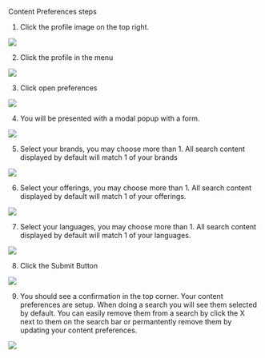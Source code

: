 Content Preferences steps

1.  Click the profile image on the top right.

![](Images/Screen%20Shot%202022-08-30%20at%2010.13.39%20AM.png)



2.  Click the profile in the menu

![](Images/Screen%20Shot%202022-08-30%20at%2010.13.46%20AM.png)
 


3.  Click open preferences

![](Images/Screen%20Shot%202022-08-30%20at%2010.13.54%20AM1.png)



4.  You will be presented with a modal popup with a form.

![](Images/Screen%20Shot%202022-08-30%20at%2010.14.01%20AM.png)



5. Select your brands, you may choose more than 1. All search content displayed by default will match 1 of your brands

 ![](Images/Screen%20Shot%202022-08-30%20at%2010.14.14%20AM.png)



6.  Select your offerings, you may choose more than 1. All search content displayed by default will match 1 of your offerings.

![](Images/Screen%20Shot%202022-08-30%20at%2010.14.32%20AM.png)



7. Select your languages, you may choose more than 1.  All search content displayed by default will match 1 of your languages.

 ![](Images/Screen%20Shot%202022-08-30%20at%2010.15.06%20AM.png)



8.  Click the Submit Button

![](Images/Screen%20Shot%202022-08-30%20at%2010.15.09%20AM.png)



9.  You should see a confirmation in the top corner.  Your content preferences are setup.  When doing a search you will see them selected by default.  You can easily remove them from a search by click the X next to them on the search bar or permantently remove them by updating your content preferences.

![](Images/Screen%20Shot%202022-08-30%20at%2010.15.50%20AM.png)


